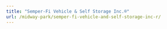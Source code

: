 ```yaml
---
title: "Semper-Fi Vehicle & Self Storage Inc.®"
url: /midway-park/semper-fi-vehicle-and-self-storage-inc-r/
---
```

